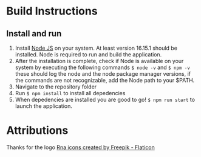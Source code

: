 # Build Instructions

## Install and run
 1. Install [Node JS](https://nodejs.org/en) on your system. 
 At least version 16.15.1 should be installed. Node is required to run and build the application.
 2. After the installation is complete, check if Node is available on your system by executing the following commands `$ node -v` and `$ npm -v` these should log the node and the node package manager versions, if the commands are not recognizable, add the Node path to your $PATH.
 3. Navigate to the repository folder
 4. Run `$ npm install` to install all depedencies
 5. When depedencies are installed you are good to go! `$ npm run start` to launch the application.

# Attributions

Thanks for the logo [Rna icons created by Freepik - Flaticon](https://www.flaticon.com/free-icons/rna)